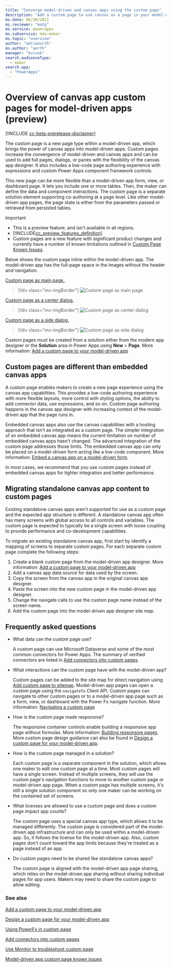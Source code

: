 ```yaml
---
title: "Converge model-driven and canvas apps using the custom page"
description: "Add a custom page to use canvas as a page in your model-driven app" 
ms.date: 06/20/2021
ms.reviewer: "matp"
ms.service: powerapps
ms.subservice: mda-maker
ms.topic: "overview"
author: "adrianorth"
ms.author: "aorth"
manager: "kvivek"
search.audienceType: 
  - maker
search.app: 
  - "PowerApps"
---
```

# Overview of canvas app custom pages for model-driven apps (preview)

[!INCLUDE [cc-beta-prerelease-disclaimer](../../includes/cc-beta-prerelease-disclaimer.md)]

The custom page is a new page type within a model-driven app, which brings the power of canvas apps into model-driven apps. Custom pages increase the convergence of model-driven and canvas apps and can be used to add full pages, dialogs, or panes with the flexibility of the canvas app designer. It also includes a low-code page authoring experience with expressions and custom Power Apps component framework controls.  

This new page can be more flexible than a model-driven app form, view, or dashboard page. It lets you include one or more tables. Then, the maker can define the data and component interactions. The custom page is a separate solution element supporting co-authoring at a page level. Like other model-driven app pages, the page state is either from the parameters passed or retrieved from persisted tables.

> [!IMPORTANT]
> - This is a preview feature, and isn't available in all regions.
> - [!INCLUDE[cc_preview_features_definition](../../includes/cc-preview-features-definition.md)] 
> - Custom pages are a new feature with significant product changes and currently have a number of known limitations outlined in [Custom Page Known Issues](model-app-page-issues.md).

Below shows the custom page inline within the model-driven app. The model-driven app has the full-page space in the images without the header and navigation.

[Custom page as main page.](/powerapps/maker/model-driven-apps/add-page-to-model-app).

  > [!div class="mx-imgBorder"]
  > ![Custom page as main page](media/model-app-page-overview/page-inline-model-app.png "Custom page as main page")

[Custom page as a center dialog.](/powerapps/maker/model-driven-apps/navigate-page-examples#open-as-a-centered-dialog)

  > [!div class="mx-imgBorder"]
  > ![Custom page as center dialog](media/model-app-page-overview/page-center-dialog-model-app.png "Custom page as center dialog")

[Custom page as a side dialog.](/powerapps/maker/model-driven-apps/navigate-page-examples#open-as-a-side-dialog)

  > [!div class="mx-imgBorder"]
  > ![Custom page as side dialog](media/model-app-page-overview/page-side-dialog-model-app.png "Custom page as side dialog")
  > 

Custom pages must be created from a solution either from the modern app designer or the **Solution** area in Power Apps using **New** > **Page**. More information: [Add a custom page to your model-driven app](add-page-to-model-app.md)

## Custom pages are different than embedded canvas apps

A custom page enables makers to create a new page experience using the canvas app capabilities. This provides a low-code authoring experience with more flexible layouts, more control with styling options, the ability to add connector data, use expressions, and so on. Custom page authoring happens in the canvas app designer with increasing context of the model-driven app that the page runs in.

Embedded canvas apps also use the canvas capabilities with a hosting approach that isn't as integrated as a custom page. The simpler integration of an embedded canvas app means the current limitation on number of embedded canvas apps hasn't changed. The advanced integration of the custom page addresses those limits. The embedded canvas app can only be placed on a model-driven form acting like a low-code component. More information: [Embed a canvas app on a model-driven form](embed-canvas-app-in-form.md).

In most cases, we recommend that you use custom pages instead of embedded canvas apps for tighter integration and better performance. 


## Migrating standalone canvas app content to custom pages

Existing standalone canvas apps aren't supported for use as a custom page and the expected app structure is different. A standalone canvas app often has many screens with global access to all controls and variables. The custom page is expected to typically be a single screen with loose coupling to provide performance and co-development capabilities.

To migrate an existing standalone canvas app, first start by identify a mapping of screens to separate custom pages. For each separate custom page complete the following steps:

1. Create a blank custom page from the model-driven app designer. More information: [Add a custom page to your model-driven app](add-page-to-model-app.md)
1. Add a canvas app data source for data used by the screen.
1. Copy the screen from the canvas app in the original canvas app designer.
1. Paste the screen into the new custom page in the model-driven app designer.
1. Change the navigate calls to use the custom page name instead of the screen name.
1. Add the custom page into the model-driven app designer site map.

## Frequently asked questions

* What data can the custom page use?

  A custom page can use Microsoft Dataverse and some of the most common connectors for Power Apps. The summary of verified connectors are listed in [Add connectors into custom pages](page-data-connectors.md).

* What interactions can the custom page have with the model-driven app?

  Custom pages can be added to the site map for direct navigation using [Add custom page to sitemap](add-page-to-model-app.md#add-an-existing-custom-page-into-a-site-map). Model-driven app pages can open a custom page using the `navigateTo` Client API. Custom pages can navigate to other custom pages or to a model-driven app page such as a form, view, or dashboard with the Power Fx navigate function. More information: [Navigating a custom page](page-powerfx-in-model-app.md#navigating-a-custom-page) 

* How is the custom page made responsive?

  The responsive container controls enable building a responsive app page without formulas. More information: [Building responsive pages](../canvas-apps/build-responsive-apps.md).  More custom page design guidance can also be found in [Design a custom page for your model-driven app](design-page-for-model-app.md).

* How is the custom page managed in a solution?

  Each custom page is a separate component in the solution, which allows one maker to edit one custom page at a time. Most custom pages will have a single screen. Instead of multiple screens, they will use the custom page's navigation functions to move to another custom page or model-driven app page. When a custom page has multiple screens, it's still a single solution component so only one maker can be working on the contained set of screens.

* What licenses are allowed to use a custom page and does a custom page impact app counts?

  The custom page uses a special canvas app type, which allows it to be managed differently. The custom page is considered part of the model-driven app infrastructure and can only be used within a model-driven app. So, it follows the license for the model-driven app. Also, custom pages don't count toward the app limits because they're treated as a page instead of an app.

* Do custom pages need to be shared like standalone canvas apps?

  The custom page is aligned with the model-driven app page sharing, which relies on the model-driven app sharing without sharing individual pages for app users. Makers may need to share the custom page to allow editing.

### See also

[Add a custom page to your model-driven app](add-page-to-model-app.md)

[Design a custom page for your model-driven app](design-page-for-model-app.md)

[Using PowerFx in custom page](page-powerfx-in-model-app.md)

[Add connectors into custom pages](page-data-connectors.md)

[Use Monitor to troubleshoot custom page](monitor-page-checker.md)

[Model-driven app custom page known issues](model-app-page-issues.md)

